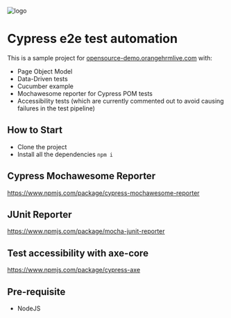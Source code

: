 ![logo](https://user-images.githubusercontent.com/60215258/219694698-59427863-ef3a-4fb2-a4d7-e9d48e3823f2.png)

# Cypress e2e test automation

This is a sample project for [opensource-demo.orangehrmlive.com](https://opensource-demo.orangehrmlive.com/web/index.php/auth/login) with:
- Page Object Model
- Data-Driven tests
- Cucumber example 
- Mochawesome reporter for Cypress POM tests
- Accessibility tests (which are currently commented out to avoid causing failures in the test pipeline)

## How to Start

- Clone the project
- Install all the dependencies `npm i`

## Cypress Mochawesome Reporter
https://www.npmjs.com/package/cypress-mochawesome-reporter

## JUnit Reporter
https://www.npmjs.com/package/mocha-junit-reporter

## Test accessibility with axe-core 
https://www.npmjs.com/package/cypress-axe

## Pre-requisite

- NodeJS
